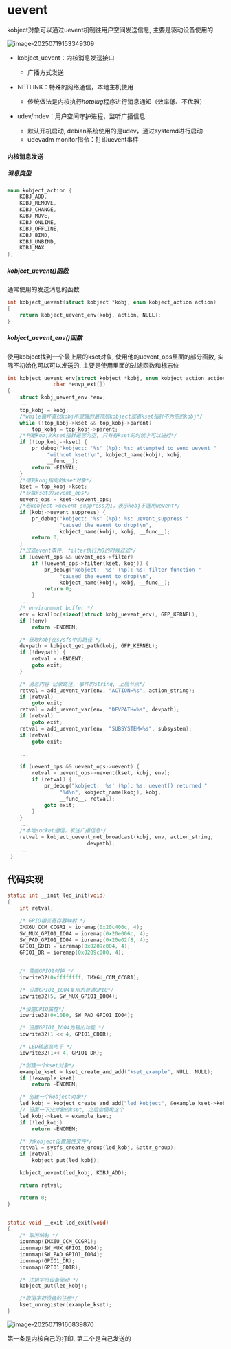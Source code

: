 # uevent

kobject对象可以通过uevent机制往用户空间发送信息, 主要是驱动设备使用的

![image-20250719153349309](https://picture-01-1316374204.cos.ap-beijing.myqcloud.com/lenovo-picture/202507191533370.png)

- kobject_uevent：内核消息发送接口
    - 广播方式发送
- NETLINK：特殊的网络通信，本地主机使用
    - 传统做法是内核执行*hotplug*程序进行消息通知（效率低、不优雅）

- udev/mdev：用户空间守护进程，监听广播信息
    - 默认开机启动, debian系统使用的是udev，通过systemd进行启动
    - udevadm monitor指令：打印uevent事件

####  内核消息发送

##### 消息类型

```c
enum kobject_action {
	KOBJ_ADD,
	KOBJ_REMOVE,
	KOBJ_CHANGE,
	KOBJ_MOVE,
	KOBJ_ONLINE,
	KOBJ_OFFLINE,
	KOBJ_BIND,
	KOBJ_UNBIND,
	KOBJ_MAX
};
```

##### kobject_uevent()函数

通常使用的发送消息的函数

```c
int kobject_uevent(struct kobject *kobj, enum kobject_action action)
{
	return kobject_uevent_env(kobj, action, NULL);
}
```

##### kobject_uevent_env()函数

使用kobject找到一个最上层的kset对象, 使用他的uevent_ops里面的部分函数, 实际不初始化可以可以发送的, 主要是使用里面的过滤函数和标志位

```c
int kobject_uevent_env(struct kobject *kobj, enum kobject_action action,
		       char *envp_ext[])
{
	struct kobj_uevent_env *env;
	...
	top_kobj = kobj;
	/*while循坏查找kobj所隶属的最顶层kobject或者kset指针不为空的kobj*/
	while (!top_kobj->kset && top_kobj->parent)
		top_kobj = top_kobj->parent;
	/*判断kobj的kset指针是否为空, 只有有kset的时候才可以进行*/
	if (!top_kobj->kset) {
		pr_debug("kobject: '%s' (%p): %s: attempted to send uevent "
			 "without kset!\n", kobject_name(kobj), kobj,
			 __func__);
		return -EINVAL;
	}
	/*得到kobj指向的kset对象*/
	kset = top_kobj->kset;
	/*获取kset的uevent_ops*/
	uevent_ops = kset->uevent_ops;
	/*若kobject->uevent_suppress为1，表示kobj不适用uevent*/
	if (kobj->uevent_suppress) {
		pr_debug("kobject: '%s' (%p): %s: uevent_suppress "
				 "caused the event to drop!\n",
				 kobject_name(kobj), kobj, __func__);
		return 0;
	}
	/*过滤event事件, filter执行为0的时候过滤*/
	if (uevent_ops && uevent_ops->filter)
		if (!uevent_ops->filter(kset, kobj)) {
			pr_debug("kobject: '%s' (%p): %s: filter function "
				 "caused the event to drop!\n",
				 kobject_name(kobj), kobj, __func__);
			return 0;
		}
	...
	/* environment buffer */
	env = kzalloc(sizeof(struct kobj_uevent_env), GFP_KERNEL);
	if (!env)
		return -ENOMEM;

	/* 获取kobj在sysfs中的路径 */
	devpath = kobject_get_path(kobj, GFP_KERNEL);
	if (!devpath) {
		retval = -ENOENT;
		goto exit;
	}

	/* 消息内容 记录路径, 事件的string, 上层节点*/
	retval = add_uevent_var(env, "ACTION=%s", action_string);
	if (retval)
		goto exit;
	retval = add_uevent_var(env, "DEVPATH=%s", devpath);
	if (retval)
		goto exit;
	retval = add_uevent_var(env, "SUBSYSTEM=%s", subsystem);
	if (retval)
		goto exit;

	...
	
	if (uevent_ops && uevent_ops->uevent) {
		retval = uevent_ops->uevent(kset, kobj, env);
		if (retval) {
			pr_debug("kobject: '%s' (%p): %s: uevent() returned "
				 "%d\n", kobject_name(kobj), kobj,
				 __func__, retval);
			goto exit;
		}
	}
	...
	/*本地socket通信，发送广播信息*/
	retval = kobject_uevent_net_broadcast(kobj, env, action_string,
					      devpath);
	...
 }
```

## 代码实现

```c
static int __init led_init(void)
{
	int retval;

	/* GPIO相关寄存器映射 */
  	IMX6U_CCM_CCGR1 = ioremap(0x20c406c, 4);
	SW_MUX_GPIO1_IO04 = ioremap(0x20e006c, 4);
  	SW_PAD_GPIO1_IO04 = ioremap(0x20e02f8, 4);
	GPIO1_GDIR = ioremap(0x0209c004, 4);
	GPIO1_DR = ioremap(0x0209c000, 4);


	/* 使能GPIO1时钟 */
	iowrite32(0xffffffff, IMX6U_CCM_CCGR1);

	/* 设置GPIO1_IO04复用为普通GPIO*/
	iowrite32(5, SW_MUX_GPIO1_IO04);
	
    /*设置GPIO属性*/
	iowrite32(0x10B0, SW_PAD_GPIO1_IO04);

	/* 设置GPIO1_IO04为输出功能 */
	iowrite32(1 << 4, GPIO1_GDIR);

	/* LED输出高电平 */
	iowrite32(1<< 4, GPIO1_DR);

	/*创建一个kset对象*/
	example_kset = kset_create_and_add("kset_example", NULL, NULL);
	if (!example_kset)
		return -ENOMEM;

	/* 创建一个kobject对象*/
	led_kobj = kobject_create_and_add("led_kobject", &example_kset->kobj);
	// 设置一下父对象的kset, 之后会使用这个
	led_kobj->kset = example_kset;
	if (!led_kobj)
		return -ENOMEM;

	/* 为kobject设置属性文件*/
	retval = sysfs_create_group(led_kobj, &attr_group);
	if (retval)
		kobject_put(led_kobj);

	kobject_uevent(led_kobj, KOBJ_ADD);

	return retval;

	return 0;
}


static void __exit led_exit(void)
{
	/* 取消映射 */
	iounmap(IMX6U_CCM_CCGR1);
	iounmap(SW_MUX_GPIO1_IO04);
	iounmap(SW_PAD_GPIO1_IO04);
	iounmap(GPIO1_DR);
	iounmap(GPIO1_GDIR);

	/* 注销字符设备驱动 */
	kobject_put(led_kobj);

	/*取消字符设备的注册*/
	kset_unregister(example_kset);
}
```



![image-20250719160839870](https://picture-01-1316374204.cos.ap-beijing.myqcloud.com/lenovo-picture/202507191608931.png)

第一条是内核自己的打印, 第二个是自己发送的